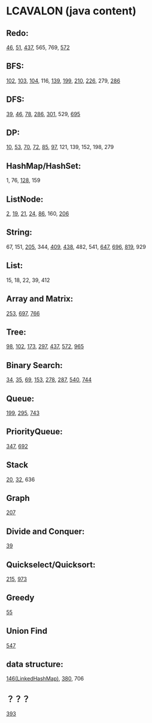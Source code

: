 # LCAVALON (java content)

## Redo:
[46](https://github.com/LiEAEX/LCAVALON/blob/master/src/46.%20Permutations.java),
[51](https://github.com/LiEAEX/LCAVALON/blob/master/src/51.%20N-Queens.java),
[437](https://github.com/LiEAEX/LCAVALON/blob/master/src/437.%20Path%20Sum%20III.java), 565, 769, 
[572](https://github.com/LiEAEX/LCAVALON/blob/master/src/572.%20Subtree%20of%20Another%20Tree.java)

## BFS:
[102](https://github.com/LiEAEX/LCAVALON/blob/master/src/102.%20Binary%20Tree%20Level%20Order%20Traversal_BFS.java), [103](https://github.com/LiEAEX/LCAVALON/blob/master/src/103.%20Binary%20Tree%20Zigzag%20Level%20Order%20Traversal.java), [104](https://github.com/LiEAEX/LCAVALON/blob/master/src/104.%20Maximum%20Depth%20of%20Binary%20Tree_BFS.java), 116, [139](https://github.com/LiEAEX/LCAVALON/blob/master/src/139.%20Word%20Break_BFS%20Approach.java), [199](https://github.com/LiEAEX/LCAVALON/blob/master/src/199.%20Binary%20Tree%20Right%20Side%20View.java), [210](https://github.com/LiEAEX/LCAVALON/blob/master/src/210.%20Course%20Schedule%20II.java), [226](https://github.com/LiEAEX/LCAVALON/blob/master/src/226.%20Invert%20Binary%20Tree_BFS.java), 279, [286](https://github.com/LiEAEX/LCAVALON/blob/master/src/286.%20Walls%20and%20Gates.java)
## DFS: 
[39](https://github.com/LiEAEX/LCAVALON/blob/master/src/39.%20Combination%20Sum.java), [46](https://github.com/LiEAEX/LCAVALON/blob/master/src/46.%20Permutations.java), [78](https://github.com/LiEAEX/LCAVALON/blob/master/src/78.%20Subsets_BackTracking.java), [286](https://github.com/LiEAEX/LCAVALON/blob/master/src/286.%20Walls%20and%20Gates.java), [301](https://github.com/LiEAEX/LCAVALON/blob/master/src/301.%20Remove%20Invalid%20Parentheses_DFS.java), 529, [695](https://github.com/LiEAEX/LCAVALON/blob/master/src/695.%20Max%20Area%20of%20Island.java)
## DP:
[10](https://github.com/LiEAEX/LCAVALON/blob/master/src/10.%20Regular%20Expression%20Matching.java), [53](https://github.com/LiEAEX/LCAVALON/blob/master/src/53.%20Maximum%20Subarray_DP.java), [70](https://github.com/LiEAEX/LCAVALON/blob/master/src/70.%20Climbing%20Stairs.java), [72](https://github.com/LiEAEX/LCAVALON/blob/master/src/72.%20Edit%20Distance_DP.java), [85](https://github.com/LiEAEX/LCAVALON/blob/master/src/85.%20Maximal%20Rectangle_DP.java), [97](https://github.com/LiEAEX/LCAVALON/blob/master/src/97.%20Interleaving%20String_DP.java), 121, 139, 152, 198, 279
## HashMap/HashSet: 
1, 76, [128](https://github.com/LiEAEX/LCAVALON/blob/master/src/128.%20Longest%20Consecutive%20Sequence.java), 159
## ListNode:
[2](https://github.com/LiEAEX/LCAVALON/blob/master/src/2.%20Add%20Two%20Numbers.java), [19](https://github.com/LiEAEX/LCAVALON/blob/master/src/19.%20Remove%20Nth%20Node%20From%20End%20of%20List.java), [21](https://github.com/LiEAEX/LCAVALON/blob/master/src/21.%20Merge%20Two%20Sorted%20Lists%20ver2.java), [24](https://github.com/LiEAEX/LCAVALON/blob/master/src/24.%20Swap%20Nodes%20in%20Pairs.java), [86](https://github.com/LiEAEX/LCAVALON/blob/master/src/86.%20Partition%20List.java), 160, [206](https://github.com/LiEAEX/LCAVALON/blob/master/src/206.%20Reverse%20Linked%20List.java)
## String: 
67, 151, [205](https://github.com/LiEAEX/LCAVALON/blob/master/src/205.%20Isomorphic%20Strings.java), 344, [409](https://github.com/LiEAEX/LCAVALON/blob/master/src/409.%20Longest%20Palindrome.java), [438](https://github.com/LiEAEX/LCAVALON/blob/master/src/438.%20Find%20All%20Anagrams%20in%20a%20String.java), 482, 541, [647](https://github.com/LiEAEX/LCAVALON/blob/master/src/647.%20Palindromic%20Substrings.java), [696](https://github.com/LiEAEX/LCAVALON/blob/master/src/696.%20Count%20Binary%20Substrings.java), [819](https://github.com/LiEAEX/LCAVALON/blob/master/src/819.%20Most%20Common%20Word.java), 929
## List:
15, 18, 22, 39, 412
## Array and Matrix:
[253](https://github.com/LiEAEX/LCAVALON/blob/master/src/253.%20Meeting%20Rooms%20II.java), [697](https://github.com/LiEAEX/LCAVALON/blob/master/src/697.%20Degree%20of%20an%20Array.java), [766](https://github.com/LiEAEX/LCAVALON/blob/master/src/766.%20Toeplitz%20Matrix.java)
## Tree:
[98](https://github.com/LiEAEX/LCAVALON/blob/master/src/98.%20Validate%20Binary%20Search%20Tree.java), [102](https://github.com/LiEAEX/LCAVALON/blob/master/src/102.%20Binary%20Tree%20Level%20Order%20Traversal_BFS.java), [173](https://github.com/LiEAEX/LCAVALON/blob/master/src/173.%20Binary%20Search%20Tree%20Iterator.java), [297](https://github.com/LiEAEX/LCAVALON/blob/master/src/297.%20Serialize%20and%20Deserialize%20Binary%20Tree.java), [437](https://github.com/LiEAEX/LCAVALON/blob/master/src/437.%20Path%20Sum%20III.java), [572](https://github.com/LiEAEX/LCAVALON/blob/master/src/572.%20Subtree%20of%20Another%20Tree.java), [965](https://github.com/LiEAEX/LCAVALON/blob/master/src/965.%20Univalued%20Binary%20Tree.java)
## Binary Search:
[34](https://github.com/LiEAEX/LCAVALON/blob/master/src/34.%20Find%20First%20and%20Last%20Position%20of%20Element%20in%20Sorted%20Array.java), 
[35](https://github.com/LiEAEX/LCAVALON/blob/master/src/35.%20Search%20Insert%20Position.java), [69](https://github.com/LiEAEX/LCAVALON/blob/master/src/69.%20Sqrt(x).java), [153](https://github.com/LiEAEX/LCAVALON/blob/master/src/153.%20Find%20Minimum%20in%20Rotated%20Sorted%20Array.java), [278](https://github.com/LiEAEX/LCAVALON/blob/master/src/278.%20First%20Bad%20Version.java), [287](https://github.com/LiEAEX/LCAVALON/blob/master/src/287.%20Find%20the%20Duplicate%20Number.java), [540](https://github.com/LiEAEX/LCAVALON/blob/master/src/540.%20Single%20Element%20in%20a%20Sorted%20Array.java), [744](https://github.com/LiEAEX/LCAVALON/blob/master/src/744.%20Find%20Smallest%20Letter%20Greater%20Than%20Target.java)
## Queue:
[199](https://github.com/LiEAEX/LCAVALON/blob/master/src/199.%20Binary%20Tree%20Right%20Side%20View.java), [295](https://github.com/LiEAEX/LCAVALON/blob/master/src/295.%20Find%20Median%20from%20Data%20Stream.java), [743](https://github.com/LiEAEX/LCAVALON/blob/master/src/743.%20Network%20Delay%20Time.java)
## PriorityQueue:
[347](https://github.com/LiEAEX/LCAVALON/blob/master/src/347.%20Top%20K%20Frequent%20Elements.java), [692](https://github.com/LiEAEX/LCAVALON/blob/master/src/692.%20Top%20K%20Frequent%20Words.java)
## Stack
[20](https://github.com/LiEAEX/LCAVALON/blob/master/src/20.%20Valid%20Parentheses.java), [32](https://github.com/LiEAEX/LCAVALON/blob/master/src/32.%20Longest%20Valid%20Parentheses.java), 636
## Graph
[207](https://github.com/LiEAEX/LCAVALON/blob/master/src/207.%20Course%20Schedule.java)
## Divide and Conquer:
[39](https://github.com/LiEAEX/LCAVALON/blob/master/src/23.%20Merge%20k%20Sorted%20Lists.java)
## Quickselect/Quicksort:
[215](https://github.com/LiEAEX/LCAVALON/blob/master/src/215.%20Kth%20Largest%20Element%20in%20an%20Array.java), [973](https://github.com/LiEAEX/LCAVALON/blob/master/src/973.%20K%20Closest%20Points%20to%20Origin.java)
## Greedy
[55](https://github.com/LiEAEX/LCAVALON/blob/master/src/55.%20Jump%20Game.java)
## Union Find
[547](https://github.com/LiEAEX/LCAVALON/blob/master/src/547.%20Friend%20Circles_Union_Find.java)
## data structure:
[146(LinkedHashMap)](https://github.com/LiEAEX/LCAVALON/blob/master/src/146.%20LRU%20Cache.java), [380](https://github.com/LiEAEX/LCAVALON/blob/master/src/380.%20Insert%20Delete%20GetRandom%20O(1).java), 706
## ？？？
[393](https://github.com/LiEAEX/LCAVALON/blob/master/src/393.%20UTF-8%20Validation.java)
